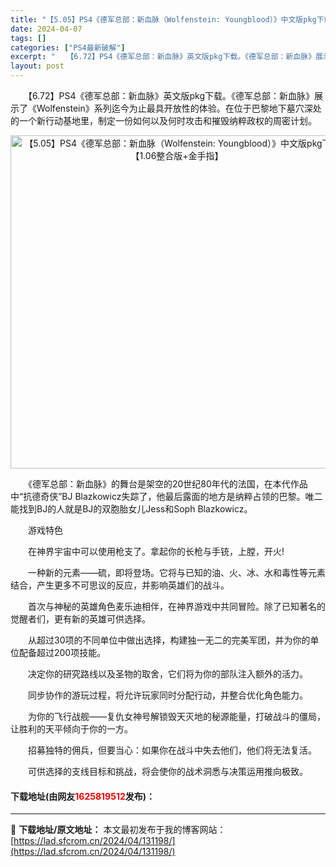 ```yaml
---
title: "【5.05】PS4《德军总部：新血脉（Wolfenstein: Youngblood）》中文版pkg下载【1.06整合版+金手指】"
date: 2024-04-07
tags: []
categories: ["PS4最新破解"]
excerpt: "　　【6.72】PS4《德军总部：新血脉》英文版pkg下载。《德军总部：新血脉》展示了《Wolfenstein》系列迄今为止最具开放性的体验。在位于巴黎地下墓穴深处的一个新行动基地里，制定一份如何以及何时攻击和摧毁纳粹政权的周密计划。 　　《德军总部：新血脉》的舞台是架空的20世纪80年代的法国，在&hellip;"
layout: post
---
```


 <p>　　【6.72】PS4《德军总部：新血脉》英文版pkg下载。《德军总部：新血脉》展示了《Wolfenstein》系列迄今为止最具开放性的体验。在位于巴黎地下墓穴深处的一个新行动基地里，制定一份如何以及何时攻击和摧毁纳粹政权的周密计划。</p> <p align="center"><img align="" border="0" src="https://lad.sfcrom.cn/wp-content/uploads/2024/04/20240407_66127905246b7.webp" width="533" alt="【5.05】PS4《德军总部：新血脉（Wolfenstein: Youngblood）》中文版pkg下载【1.06整合版+金手指】" /></p> <p>　　《德军总部：新血脉》的舞台是架空的20世纪80年代的法国，在本代作品中&ldquo;抗德奇侠&rdquo;BJ Blazkowicz失踪了，他最后露面的地方是纳粹占领的巴黎。唯二能找到BJ的人就是BJ的双胞胎女儿Jess和Soph Blazkowicz。</p> <p>　　游戏特色</p> <p>　　在神界宇宙中可以使用枪支了。拿起你的长枪与手铳，上膛，开火!</p> <p>　　一种新的元素&mdash;&mdash;硫，即将登场。它将与已知的油、火、冰、水和毒性等元素结合，产生更多不可思议的反应，并影响英雄们的战斗。</p> <p>　　首次与神秘的英雄角色麦乐迪相伴，在神界游戏中共同冒险。除了已知著名的觉醒者们，更有新的英雄可供选择。</p> <p>　　从超过30项的不同单位中做出选择，构建独一无二的完美军团，并为你的单位配备超过200项技能。</p> <p>　　决定你的研究路线以及圣物的取舍，它们将为你的部队注入额外的活力。</p> <p>　　同步协作的游玩过程，将允许玩家同时分配行动，并整合优化角色能力。</p> <p>　　为你的飞行战舰&mdash;&mdash;复仇女神号解锁毁天灭地的秘源能量，打破战斗的僵局，让胜利的天平倾向于你的一方。</p> <p>　　招募独特的佣兵，但要当心：如果你在战斗中失去他们，他们将无法复活。</p> <p>　　可供选择的支线目标和挑战，将会使你的战术洞悉与决策运用推向极致。</p> <p><h4>下载地址(由网友<font color="red">1625819512</font>发布)：</h4></p> 

---
📖 **下载地址/原文地址：** 本文最初发布于我的博客网站：[https://lad.sfcrom.cn/2024/04/131198/](https://lad.sfcrom.cn/2024/04/131198/)
